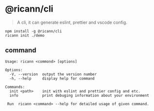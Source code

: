 # @ricann/cli
> A cli, it can generate eslint, prettier and vscode config.

```shell
npm install -g @ricann/cli
ricann init ./demo
```

## command

```shell
Usage: ricann <commond> [options]

Options:
  -V, --version  output the version number
  -h, --help     display help for command

Commands:
  init <path>    init with eslint and prettier config and etc.
  info           print debuging information about your environment

 Run  ricann <command> --help for detailed usage of given command.
```
